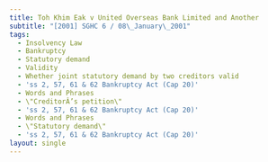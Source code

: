 ```yaml
---
title: Toh Khim Eak v United Overseas Bank Limited and Another
subtitle: "[2001] SGHC 6 / 08\_January\_2001"
tags:
  - Insolvency Law
  - Bankruptcy
  - Statutory demand
  - Validity
  - Whether joint statutory demand by two creditors valid
  - 'ss 2, 57, 61 & 62 Bankruptcy Act (Cap 20)'
  - Words and Phrases
  - \"CreditorÂ’s petition\"
  - 'ss 2, 57, 61 & 62 Bankruptcy Act (Cap 20)'
  - Words and Phrases
  - \"Statutory demand\"
  - 'ss 2, 57, 61 & 62 Bankruptcy Act (Cap 20)'
layout: single
---
```



